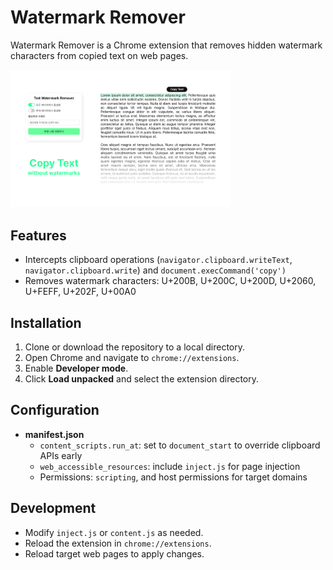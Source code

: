 # Watermark Remover

Watermark Remover is a Chrome extension that removes hidden watermark characters from copied text on web pages.

<img
  src="banner.png"
  width="70%"
/>

## Features

- Intercepts clipboard operations (`navigator.clipboard.writeText`, `navigator.clipboard.write`) and `document.execCommand('copy')`
- Removes watermark characters: U+200B, U+200C, U+200D, U+2060, U+FEFF, U+202F, U+00A0

## Installation

1. Clone or download the repository to a local directory.
2. Open Chrome and navigate to `chrome://extensions`.
3. Enable **Developer mode**.
4. Click **Load unpacked** and select the extension directory.

## Configuration

- **manifest.json**
  - `content_scripts.run_at`: set to `document_start` to override clipboard APIs early
  - `web_accessible_resources`: include `inject.js` for page injection
  - Permissions: `scripting`, and host permissions for target domains

## Development

- Modify `inject.js` or `content.js` as needed.
- Reload the extension in `chrome://extensions`.
- Reload target web pages to apply changes.
